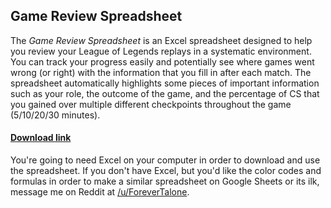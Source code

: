 ## Game Review Spreadsheet
The *Game Review Spreadsheet* is an Excel spreadsheet designed to help you review your League of Legends replays in a systematic environment. You can track your progress easily and potentially see where games went wrong (or right) with the information that you fill in after each match. The spreadsheet automatically highlights some pieces of important information such as your role, the outcome of the game, and the percentage of CS that you gained over multiple different checkpoints throughout the game (5/10/20/30 minutes). 

#### [Download link](https://github.com/ForeverTalone/Game-Review-Spreadsheet/releases/download/1.0/Game.Review.Spreadsheet.xlsx)

You're going to need Excel on your computer in order to download and use the spreadsheet. If you don't have Excel, but you'd like the color codes and formulas in order to make a similar spreadsheet on Google Sheets or its ilk, message me on Reddit at [/u/ForeverTalone](https://www.reddit.com/user/ForeverTalone/).
